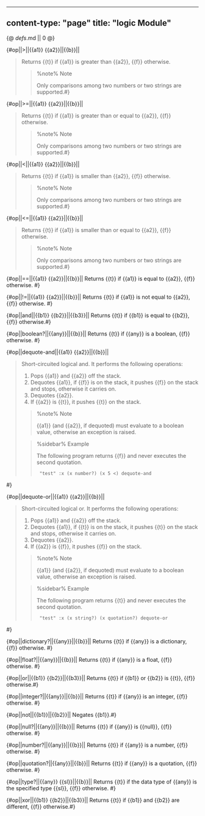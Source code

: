 -----
content-type: "page"
title: "logic Module"
-----
{@ _defs_.md || 0 @}

{#op||&gt;||{{a1}} {{a2}}||{{b}}||
> Returns {{t}} if {{a1}} is greater than {{a2}}, {{f}} otherwise. 
> > %note%
> > Note
> > 
> > Only comparisons among two numbers or two strings are supported.#}

{#op||&gt;=||{{a1}} {{a2}}||{{b}}||
> Returns {{t}} if {{a1}} is greater than or equal to {{a2}}, {{f}} otherwise.
> > %note%
> > Note
> > 
> > Only comparisons among two numbers or two strings are supported.#}

{#op||&lt;||{{a1}} {{a2}}||{{b}}||
> Returns {{t}} if {{a1}} is smaller than {{a2}}, {{f}} otherwise. 
> > %note%
> > Note
> > 
> > Only comparisons among two numbers or two strings are supported.#}

{#op||&lt;=||{{a1}} {{a2}}||{{b}}||
> Returns {{t}} if {{a1}} is smaller than or equal to {{a2}}, {{f}} otherwise.
> > %note%
> > Note
> > 
> > Only comparisons among two numbers or two strings are supported.#}

{#op||==||{{a1}} {{a2}}||{{b}}||
Returns {{t}} if {{a1}} is equal to {{a2}}, {{f}} otherwise. #}

{#op||!=||{{a1}} {{a2}}||{{b}}||
Returns {{t}} if {{a1}} is not equal to {{a2}}, {{f}} otherwise. #}

{#op||and||{{b1}} {{b2}}||{{b3}}||
Returns {{t}} if {{b1}} is equal to {{b2}}, {{f}} otherwise.#}

{#op||boolean?||{{any}}||{{b}}||
Returns {{t}} if {{any}} is a boolean, {{f}} otherwise. #}

{#op||dequote-and||{{a1}} {{a2}}||{{b}}||
> Short-circuited logical and. It performs the following operations:
> 
> 1. Pops {{a1}} and {{a2}} off the stack.
> 2. Dequotes {{a1}}, if {{f}} is on the stack, it pushes {{f}} on the stack and stops, otherwise it carries on.
> 3. Dequotes {{a2}}.
> 4. If {{a2}} is {{t}}, it pushes {{t}} on the stack.
> 
> > %note%
> > Note
> > 
> > {{a1}} (and {{a2}}, if dequoted) must evaluate to a boolean value, otherwise an exception is raised.
> 
> > %sidebar%
> > Example
> > 
> > The following program returns {{f}} and never executes the second quotation.
> > 
> >      "test" :x (x number?) (x 5 <) dequote-and

 #}

{#op||dequote-or||{{a1}} {{a2}}||{{b}}||
> Short-circuited logical or. It performs the following operations:
> 
> 1. Pops {{a1}} and {{a2}} off the stack.
> 2. Dequotes {{a1}}, if {{t}} is on the stack, it pushes {{t}} on the stack and stops, otherwise it carries on.
> 3. Dequotes {{a2}}.
> 4. If {{a2}} is {{f}}, it pushes {{f}} on the stack.
> 
> > %note%
> > Note
> > 
> > {{a1}} (and {{a2}}, if dequoted) must evaluate to a boolean value, otherwise an exception is raised.
> 
> > %sidebar%
> > Example
> > 
> > The following program returns {{t}} and never executes the second quotation.
> > 
> >      "test" :x (x string?) (x quotation?) dequote-or
 #}

{#op||dictionary?||{{any}}||{{b}}||
Returns {{t}} if {{any}} is a dictionary, {{f}} otherwise. #}

{#op||float?||{{any}}||{{b}}||
Returns {{t}} if {{any}} is a float, {{f}} otherwise. #}

{#op||or||{{b1}} {{b2}}||{{b3}}||
Returns {{t}} if {{b1}} or {{b2}} is {{t}}, {{f}} otherwise.#}

{#op||integer?||{{any}}||{{b}}||
Returns {{t}} if {{any}} is an integer, {{f}} otherwise. #}

{#op||not||{{b1}}||{{b2}}||
Negates {{b1}}.#}

{#op||null?||{{any}}||{{b}}||
Returns {{t}} if {{any}} is {{null}}, {{f}} otherwise. #}

{#op||number?||{{any}}||{{b}}||
Returns {{t}} if {{any}} is a number, {{f}} otherwise. #}

{#op||quotation?||{{any}}||{{b}}||
Returns {{t}} if {{any}} is a quotation, {{f}} otherwise. #}

{#op||type?||{{any}} {{sl}}||{{b}}||
Returns {{t}} if the data type of {{any}} is the specified type {{sl}}, {{f}} otherwise. #}

{#op||xor||{{b1}} {{b2}}||{{b3}}||
Returns {{t}} if {{b1}} and {{b2}} are different, {{f}} otherwise.#}

